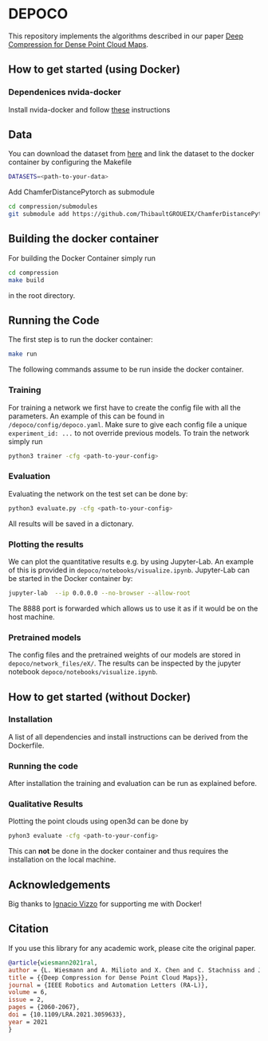 # DEPOCO

This repository implements the algorithms described in our paper [Deep Compression for Dense Point Cloud Maps](https://www.ipb.uni-bonn.de/wp-content/papercite-data/pdf/wiesmann2021ral.pdf).

## How to get started (using Docker)

### Dependenices nvida-docker

Install nvida-docker and follow [these](https://stackoverflow.com/a/61737404)
instructions

## Data
You can download the dataset from [here](https://www.ipb.uni-bonn.de/html/projects/depoco/submaps.zip) and link the dataset to the docker container by configuring the Makefile

```sh
DATASETS=<path-to-your-data>
```

Add ChamferDistancePytorch as submodule
```sh
cd compression/submodules
git submodule add https://github.com/ThibaultGROUEIX/ChamferDistancePytorch
```

## Building the docker container

For building the Docker Container simply run 

```sh
cd compression
make build
```

in the root directory.

## Running the Code

The first step is to run the docker container:

```sh
make run
```

The following commands assume to be run inside the docker container.

### Training

For training a network we first have to create the config file with all the parameters.
An example of this can be found in `/depoco/config/depoco.yaml`. 
Make sure to give each config file a unique `experiment_id: ...` to not override previous models.
To train the network simply run

```sh
python3 trainer -cfg <path-to-your-config>
```

### Evaluation

Evaluating the network on the test set can be done by:

```sh
python3 evaluate.py -cfg <path-to-your-config>
```

All results will be saved in a dictonary.

### Plotting the results

We can plot the quantitative results e.g. by using Jupyter-Lab.
An example of this is provided in `depoco/notebooks/visualize.ipynb`.
Jupyter-Lab can be started in the Docker container by:

```sh
jupyter-lab  --ip 0.0.0.0 --no-browser --allow-root
```

The 8888 port is forwarded which allows us to use it as if it would be on the host machine.

### Pretrained models

The config files and the pretrained weights of our models are stored in `depoco/network_files/eX/`. The results can be inspected by the jupyter notebook `depoco/notebooks/visualize.ipynb`.

## How to get started (without Docker)

### Installation

A list of all dependencies and install instructions can be derived from the Dockerfile.

### Running the code

After installation the training and evaluation can be run as explained before.

### Qualitative Results

Plotting the point clouds using open3d can be done by

```sh
pyhon3 evaluate -cfg <path-to-your-config>
```

This can **not** be done in the docker container and thus requires the installation on the local machine.

## Acknowledgements

Big thanks to [Ignacio Vizzo](https://github.com/nachovizzo) for supporting me with Docker!

## Citation

If you use this library for any academic work, please cite the original paper.

```bibtex
@article{wiesmann2021ral,
author = {L. Wiesmann and A. Milioto and X. Chen and C. Stachniss and J. Behley},
title = {{Deep Compression for Dense Point Cloud Maps}},
journal = {IEEE Robotics and Automation Letters (RA-L)},
volume = 6,
issue = 2,
pages = {2060-2067},
doi = {10.1109/LRA.2021.3059633},
year = 2021
}
```
